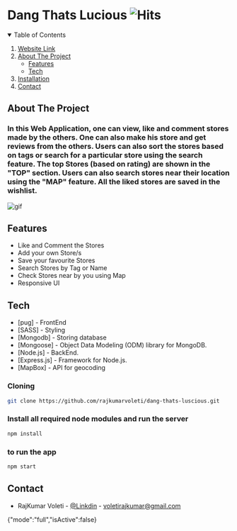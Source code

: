 # Dang Thats Lucious ![Hits](https://hits.seeyoufarm.com/api/count/incr/badge.svg?url=https://github.com/rajkumarvoleti/dang-thats-luscious&title=Views)

<!-- [![Build Status](https://travis-ci.org/joemccann/dillinger.svg?branch=master)](https://github.com/ritwik1923/vtr.git) -->

<!-- TABLE OF CONTENTS -->

<details open="open">
  <summary>Table of Contents</summary>
  <ol>
    <li>
      <a href="https://dang-thats-luscious.herokuapp.com">Website Link</a>
    </li>
    <li>
      <a href="#about-the-project">About The Project</a>
      <ul>
        <li><a href="#features">Features</a></li>
        <li><a href="#tech">Tech</a></li>
      </ul>
    </li>
    <li>
      <a href="#installation">Installation</a>
    </li>
    <li><a href="#contact">Contact</a></li>
  </ol>
</details>

<div id="about-the-project"></div>

## About The Project

### In this Web Application, one can view, like and comment stores made by the others. One can also make his store and get reviews from the others. Users can also sort the stores based on tags or search for a particular store using the search feature. The top Stores (based on rating) are shown in the "TOP" section. Users can also search stores near their location using the "MAP" feature. All the liked stores are saved in the wishlist.

![gif](video.gif)

<div id="features"></div>

## Features

- Like and Comment the Stores
- Add your own Store/s
- Save your favourite Stores
- Search Stores by Tag or Name
- Check Stores near by you using Map
- Responsive UI

<div id = "tech"></div>

## Tech

- [pug] - FrontEnd
- [SASS] - Styling
- [Mongodb] - Storing database
- [Mongoose] - Object Data Modeling (ODM) library for MongoDB.
- [Node.js] - BackEnd.
- [Express.js] - Framework for Node.js.
- [MapBox] - API for geocoding

<div id="installation">

### Cloning

```sh
git clone https://github.com/rajkumarvoleti/dang-thats-luscious.git
```

### Install all required node modules and run the server

```sh
npm install
```

### to run the app

```sh
npm start
```

<div id = "contact"></div>

## Contact

- RajKumar Voleti - [@Linkdin](https://www.linkedin.com/in/rajkumar-voleti/) - voletirajkumar@gmail.com

{"mode":"full","isActive":false}
